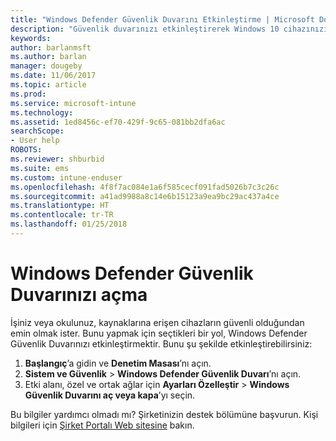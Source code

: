 ```yaml
---
title: "Windows Defender Güvenlik Duvarını Etkinleştirme | Microsoft Docs"
description: "Güvenlik duvarınızı etkinleştirerek Windows 10 cihazınızın şirket kaynaklarına erişmesini nasıl sağlayacağınızı öğrenin."
keywords: 
author: barlanmsft
ms.author: barlan
manager: dougeby
ms.date: 11/06/2017
ms.topic: article
ms.prod: 
ms.service: microsoft-intune
ms.technology: 
ms.assetid: 1ed8456c-ef70-429f-9c65-081bb2dfa6ac
searchScope:
- User help
ROBOTS: 
ms.reviewer: shburbid
ms.suite: ems
ms.custom: intune-enduser
ms.openlocfilehash: 4f8f7ac084e1a6f585cecf091fad5026b7c3c26c
ms.sourcegitcommit: a41ad9988a8c14e6b15123a9ea9bc29ac437a4ce
ms.translationtype: HT
ms.contentlocale: tr-TR
ms.lasthandoff: 01/25/2018
---
```

# <a name="turn-on-your-windows-defender-firewall"></a>Windows Defender Güvenlik Duvarınızı açma

İşiniz veya okulunuz, kaynaklarına erişen cihazların güvenli olduğundan emin olmak ister. Bunu yapmak için seçtikleri bir yol, Windows Defender Güvenlik Duvarınızı etkinleştirmektir. Bunu şu şekilde etkinleştirebilirsiniz:

1. **Başlangıç**’a gidin ve **Denetim Masası**’nı açın.
2. **Sistem ve Güvenlik** > **Windows Defender Güvenlik Duvarı**’nı açın.
3. Etki alanı, özel ve ortak ağlar için **Ayarları Özelleştir** > **Windows Güvenlik Duvarını aç veya kapa**’yı seçin.

Bu bilgiler yardımcı olmadı mı? Şirketinizin destek bölümüne başvurun. Kişi bilgileri için [Şirket Portalı Web sitesine](https://portal.manage.microsoft.com#HelpDeskDialog) bakın.
